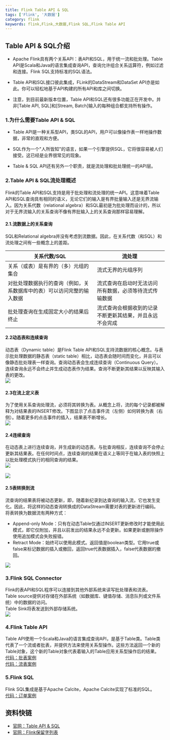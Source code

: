 ```yaml
---
title: Flink Table API & SQL
tags: ['Flink', '大数据']
category: flink
keywords: flink,Flink,大数据,Flink SQL,Flink Table API
---
```


## Table API & SQL介绍

- Apache Flink具有两个关系API：表API和SQL，用于统一流和批处理。Table API是Scala和Java的语言集成查询API，查询允许组合关系运算符，例如过滤和连接。Flink SQL支持标准的SQL语法。

- Table API和SQL接口彼此集成，FLink的DataStream和DataSet API亦是如此。你可以轻松地基于API构建的所有API和库之间切换。

- 注意，到目前最新版本位置，Table API和SQL还有很多功能正在开发中。并非[Table API, SQL]和[Stream, Batch]输入的每种组合都支持所有操作。

<!-- more -->

### 1.为什么需要Table API & SQL

- Table API是一种关系型API，类SQL的API，用户可以像操作表一样地操作数据，非常的直观和方便。

- SQL作为一个"人所皆知"的语言，如果一个引擎提供SQL，它将很容易被人们接受。这已经是业界很常见的现象。

- Table & SQL API还有另外一个职责，就是流处理和批处理统一的API层。

### 2.Table API & SQL流处理概述

Flink的Table API和SQL支持是用于批处理和流处理的统一API。这意味着Table API和SQL查询具有相同的语义，无论它们的输入是有界批量输入还是无界流输入。因为关系代数（relational algebra）和SQL最初是为批处理而设计的，所以对于无界流输入的关系查询不像有界批输入上的关系查询那样容易理解。

#### 2.1.流数据上的关系查询

SQL和Relational algebra并没有考虑到流数据。因此，在关系代数（和SQL）和流处理之间有一些概念上的差距。
<br/>
<table>
    <thead>
        <tr>
            <th>关系代数/SQL</th>
            <th>流处理</th>
        </tr>
    </thead>
    <tbody>
        <tr>
            <td>关系（或表）是有界的（多）元组的集合</td>
            <td>流式无界的元组序列</td>
        </tr>
        <tr>
            <td>对批处理数据执行的查询（例如，关系数据库中的表）可以访问完整的输入数据</td>
            <td>流式查询在启动时无法访问所有数据，必须等待流式传输数据</td>
        </tr>
        <tr>
            <td>批处理查询在生成固定大小的结果后终止</td>
            <td>流式查询会根据收到的记录不断更新其结果，并且永远不会完成</td>
        </tr>
    </tbody>
</table>

#### 2.2动态表和连续查询

动态表（Dynamic table）是Flink Table API和SQL支持流数据的核心概念。与表示批处理数据的静态表（static table）相比，动态表会随时间而变化，并且可以像静态批处理表一样查询。查询动态表会生成连续查询（Continuous Query）。连续查询永远不会终止并生成动态表作为结果。查询不断更新其结果以反映其输入表的更改。
<br/>
![](https://github.com/buildupchao/ImgStore/blob/master/blog/flink/flink-foundation/dynamic-table-and-continuous-query-1.png?raw=true)

#### 2.3在流上定义表

为了使用关系查询处理流，必须将其转换为表。从概念上将，流的每个记录都被解释为对结果表的INSERT修改。下图显示了点击事件流（左侧）如何转换为表（右侧）。随着更多的点击事件的插入，结果表不断增长。
<br/>
![](https://github.com/buildupchao/ImgStore/blob/master/blog/flink/flink-foundation/dynamic-table-and-continuous-query-2.png?raw=true)

#### 2.4连续查询

在动态表上进行连续查询，并生成新的动态表。与批查询相反，连续查询不会停止更新其结果表。在任何时间点，连续查询的结果在语义上等同于在输入表的快照上以批处理模式执行的相同查询的结果。
<br/>
![](https://github.com/buildupchao/ImgStore/blob/master/blog/flink/flink-foundation/dynamic-table-and-continuous-query-3.png?raw=true)
<br/>
<br/>
![](https://github.com/buildupchao/ImgStore/blob/master/blog/flink/flink-foundation/dynamic-table-and-continuous-query-4.png?raw=true)
<br/>

#### 2.5表转换到流

流查询的结果表将被动态更新，即，随着新纪录到达查询的输入流，它也发生变化。因此，将这样的动态查询转换成的DataStream需要对表的更新进行编码。
<br/>
将表转换为数据流有两种方式：
<br/>
- Append-only Mode：只有在动态Table仅通过INSERT更新修改时才能使用此模式，即它仅附加，并且以前发出的结果永远不会更新。如果更新或删除操作使用追加模式会失败报错。
- Retract Mode：始终可以使用此模式。返回值是boolean类型。它用true或false来标记数据的插入或撤回，返回true代表数据插入，false代表数据的撤回。

![](https://github.com/buildupchao/ImgStore/blob/master/blog/flink/flink-foundation/dynamic-table-and-continuous-query-5.png?raw=true)

### 3.Flink SQL Connector

Flink的表API和SQL程序可以连接到其他外部系统来读写批处理表和流表。<br/>
Table source提供对存储在外部系统（如数据库、键值存储、消息队列或文件系统）中的数据的访问。<br/>
Table Sink将表发送到外部存储系统。
<br/>
![](https://github.com/buildupchao/ImgStore/blob/master/blog/flink/flink-foundation/dynamic-table-and-continuous-query-6.png?raw=true)

### 4.Flink Table API

Table API使用一个Scala和Java的语言集成查询API，是基于Table类。Table类代表了一个流或者批表，并提供方法来使用关系型操作。这些方法返回一个新的Table对象，这个新的Table对象代表着输入的Table应用关系型操作后的结果。
<br/>
[代码：批表案例](https://github.com/buildupchao/flink-examples/blob/master/src/main/java/com/buildupchao/flinkexamples/batch/api/BatchTableExample.java)
<br/>
[代码：流表案例](https://github.com/buildupchao/flink-examples/blob/master/src/main/java/com/buildupchao/flinkexamples/stream/StreamTableApiAndSqlExample.java)
<br/>

### 5.Flink SQL

Flink SQL集成是基于Apache Calcite，Apache Calcite实现了标准的SQL。
<br/>
[代码：订单案例](https://github.com/buildupchao/flink-examples/blob/master/src/main/java/com/buildupchao/flinkexamples/batch/sql/BatchOrderCaseSQLExample.java)

## 资料快链

- [官网：Table API & SQL](https://ci.apache.org/projects/flink/flink-docs-stable/dev/table/)
- [官网：Flink保留字列表](https://ci.apache.org/projects/flink/flink-docs-release-1.9/dev/table/sql.html)
